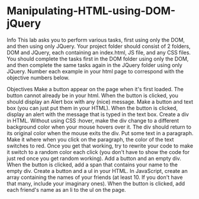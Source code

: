 # Manipulating-HTML-using-DOM-jQuery
Info
This lab asks you to perform various tasks, first using only the DOM, and then using only JQuery.
Your project folder should consist of 2 folders, DOM and JQuery, each containing an index.html, JS file, and any CSS files.
You should complete the tasks first in the DOM folder using only the DOM, and then complete the same tasks again in the JQuery folder using only JQuery.
Number each example in your html page to correspond with the objective numbers below.

Objectives
Make a button appear on the page when it's first loaded. The button cannot already be in your html. When the button is clicked, you should display an Alert box with any (nice) message.
Make a button and text box (you can just put them in your HTML). When the button is clicked, display an alert with the message that is typed in the text box.
Create a div in HTML. Without using CSS :hover, make the div change to a different background color when your mouse hovers over it. The div should return to its original color when the mouse exits the div.
Put some text in a paragraph. Make it where when you click on the paragraph, the color of the text switches to red. Once you get that working, try to rewrite your code to make it switch to a random color each click (you don't have to show the code for just red once you get random working).
Add a button and an empty div. When the button is clicked, add a span that contains your name to the empty div.
Create a button and a ul in your HTML. In JavaScript, create an array containing the names of your friends (at least 10. If you don't have that many, include your imaginary ones). When the button is clicked, add each friend's name as an li to the ul on the page.
